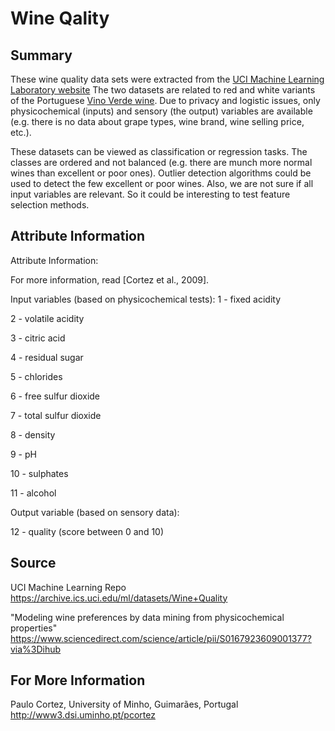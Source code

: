 # Wine Qality



## Summary
These wine quality data sets were extracted from the [UCI Machine Learning Laboratory website](https://archive.ics.uci.edu/ml/datasets/Wine+Quality)
The two datasets are related to red and white variants of the Portuguese [Vino Verde wine](http://www.vinhoverde.pt/en/).
Due to privacy and logistic issues, only physicochemical (inputs) and sensory (the output) variables are available (e.g. there is no data about grape types, wine brand, wine selling price, etc.). 

These datasets can be viewed as classification or regression tasks. The classes are ordered and not balanced (e.g. there are munch more normal wines than excellent or poor ones). Outlier detection algorithms could be used to detect the few excellent or poor wines. Also, we are not sure if all input variables are relevant. So it could be interesting to test feature selection methods. 



## Attribute Information
Attribute Information:

For more information, read [Cortez et al., 2009]. 


Input variables (based on physicochemical tests): 
1 - fixed acidity  

2 - volatile acidity 

3 - citric acid 

4 - residual sugar 

5 - chlorides 

6 - free sulfur dioxide 

7 - total sulfur dioxide 

8 - density 

9 - pH 

10 - sulphates 

11 - alcohol 

Output variable (based on sensory data): 

12 - quality (score between 0 and 10)



## Source
UCI Machine Learning Repo <https://archive.ics.uci.edu/ml/datasets/Wine+Quality>

"Modeling wine preferences by data mining from physicochemical properties" <https://www.sciencedirect.com/science/article/pii/S0167923609001377?via%3Dihub>


## For More Information

Paulo Cortez, University of Minho, Guimarães, Portugal <http://www3.dsi.uminho.pt/pcortez>


